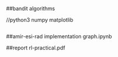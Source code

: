 ##bandit algorithms

//python3 numpy matplotlib 
```$ python main.py
```

##amir-esi-rad implementation
graph.ipynb


##report
rl-practical.pdf